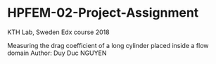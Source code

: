 # HPFEM-02-Project-Assignment
KTH Lab, Sweden
Edx course 2018

Measuring the drag coefficient of a long cylinder placed inside a flow domain
Author: Duy Duc NGUYEN
